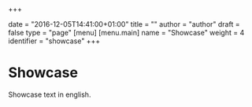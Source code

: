 +++

date = "2016-12-05T14:41:00+01:00"
title = ""
author = "author"
draft = false
type = "page"
[menu]
     [menu.main]
        name = "Showcase"
        weight = 4
        identifier = "showcase"
+++

# Showcase

Showcase text in english.
